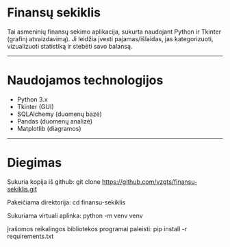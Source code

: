 # Finansų sekiklis

Tai asmeninių finansų sekimo aplikacija, sukurta naudojant Python ir Tkinter (grafinį atvaizdavimą).
Ji leidžia įvesti pajamas/išlaidas, jas kategorizuoti, vizualizuoti statistiką ir stebėti savo balansą.

---

# Naudojamos technologijos

- Python 3.x
- Tkinter (GUI)
- SQLAlchemy (duomenų bazė)
- Pandas (duomenų analizė)
- Matplotlib (diagramos)

---

# Diegimas

Sukuria kopija iš github:
git clone https://github.com/vzgts/finansu-sekiklis.git

Pakeičiama direktorija:
cd finansu-sekiklis

Sukuriama virtuali aplinka:
python -m venv venv

Įrašomos reikalingos bibliotekos programai paleisti:
pip install -r requirements.txt
